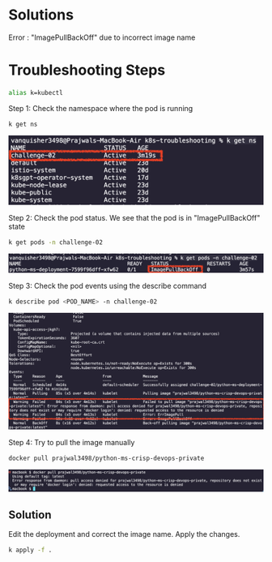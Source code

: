 # Solutions 

Error : "ImagePullBackOff" due to incorrect image name

# Troubleshooting Steps

```bash
alias k=kubectl
```

Step 1: Check the namespace where the pod is running
```bash
k get ns
```
![image](../images/Challenge_02/ch2_01.png)

Step 2: Check the pod status. We see that the pod is in "ImagePullBackOff" state
```bash
k get pods -n challenge-02
```
![image](../images/Challenge_02/ch2_02.png)

Step 3: Check the pod events using the describe command
```bash
k describe pod <POD_NAME> -n challenge-02
```
![image](../images/Challenge_02/ch2_03.png)

Step 4: Try to pull the image manually
```bash
docker pull prajwal3498/python-ms-crisp-devops-private
```
![image](../images/Challenge_02/ch2_04.png)

## Solution

Edit the deployment and correct the image name. Apply the changes.

```bash
k apply -f . 
```
